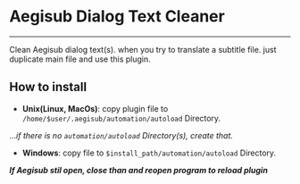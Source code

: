 # Aegisub Dialog Text Cleaner
***
Clean Aegisub dialog text(s). when you try to translate a subtitle file. just duplicate main file and use this plugin.

## How to install
+ **Unix(Linux, MacOs)**: copy plugin file to `/home/$user/.aegisub/automation/autoload` Directory.

..._if there is no `automation/autoload` Directory(s), create that._
+ **Windows**: copy file to `$install_path/automation/autoload` Directory. 

**_If Aegisub stil open, close than and reopen program to reload plugin_**
